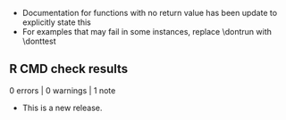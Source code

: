 * Documentation for functions with no return value has been update to explicitly state this
* For examples that may fail in some instances, replace \dontrun with \donttest

## R CMD check results

0 errors | 0 warnings | 1 note

* This is a new release.
